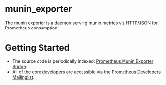 munin_exporter
==============

The munin exporter is a daemon serving munin metrics via HTTP/JSON for Prometheus consumption.

# Getting Started
  * The source code is periodically indexed: [Prometheus Munin Exporter Bridge](http://godoc.org/github.com/prometheus/munin_exporter).
  * All of the core developers are accessible via the [Prometheus Developers Mailinglist](https://groups.google.com/forum/?fromgroups#!forum/prometheus-developers).
